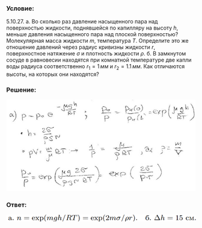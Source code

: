 ###  Условие: 

$5.10.27.$ а. Во сколько раз давление насыщенного пара над поверхностью жидкости, поднявшейся по капилляру на высоту $h$, меньше давления насыщенного пара над плоской поверхностью? Молекулярная масса жидкости $m$, температура $T$. Определите это же отношение давлений через радиус кривизны жидкости $r$, поверхностное натяжение $\sigma$ и плотность жидкости $\rho$. б. В замкнутом сосуде в равновесии находятся при комнатной температуре две капли воды радиуса соответственно $r_1 = 1 \,мм$ и $r_2 = 1.1 \,мм$. Как отличаются высоты, на которых они находятся? 

###  Решение: 

![|640x308, 67%](../../img/5.10.27/1.jpg) 

###  Ответ: 

![|857x31, 67%](../../img/5.10.27/ans.png) 
